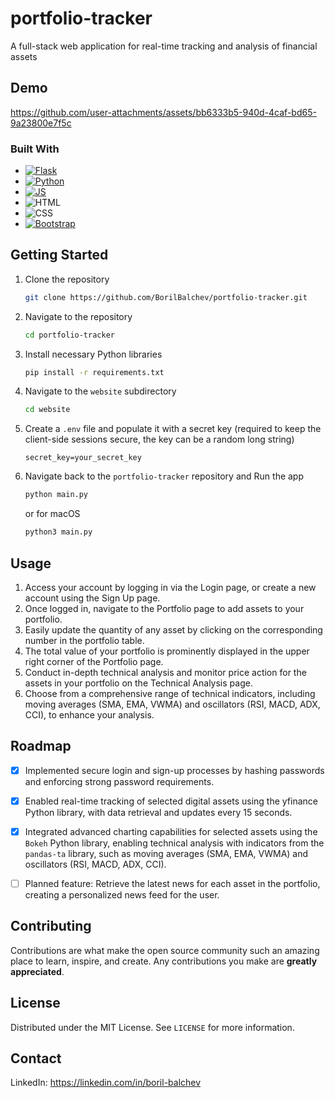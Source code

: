 # portfolio-tracker
A full-stack web application for real-time tracking and analysis of financial assets

## Demo

https://github.com/user-attachments/assets/bb6333b5-940d-4caf-bd65-9a23800e7f5c

### Built With

* [![Flask][Flask-icon]][Flask-url]
* [![Python][Python-icon]][Python-url]
* [![JS][JS-icon]][JS-url]
* ![HTML][HTML-icon]
* ![CSS][CSS-icon]
* [![Bootstrap][Bootstrap.com]][Bootstrap-url]



<!-- GETTING STARTED -->
## Getting Started

1. Clone the repository
   ```sh
   git clone https://github.com/BorilBalchev/portfolio-tracker.git
   ```
2. Navigate to the repository
   ```sh
   cd portfolio-tracker
   ```
3. Install necessary Python libraries
   ```sh
   pip install -r requirements.txt
   ```
4. Navigate to the `website` subdirectory
   ```sh
   cd website
   ```
5. Create a `.env` file and populate it with a secret key (required to keep the client-side sessions secure, the key can be a random long string)
   ```env
   secret_key=your_secret_key
   ```
6. Navigate back to the `portfolio-tracker` repository and Run the app
   ```sh
   python main.py
   ```
   or for macOS
   ```sh
   python3 main.py
   ```



<!-- USAGE EXAMPLES -->
## Usage

1. Access your account by logging in via the Login page, or create a new account using the Sign Up page.
2. Once logged in, navigate to the Portfolio page to add assets to your portfolio.
3. Easily update the quantity of any asset by clicking on the corresponding number in the portfolio table.
4. The total value of your portfolio is prominently displayed in the upper right corner of the Portfolio page.
5. Conduct in-depth technical analysis and monitor price action for the assets in your portfolio on the Technical Analysis page.
6. Choose from a comprehensive range of technical indicators, including moving averages (SMA, EMA, VWMA) and oscillators (RSI, MACD, ADX, CCI), to enhance your analysis.



<!-- ROADMAP -->
## Roadmap

- [x] Implemented secure login and sign-up processes by hashing passwords and enforcing strong password requirements.
- [x] Enabled real-time tracking of selected digital assets using the yfinance Python library, with data retrieval and updates every 15 seconds.
- [x] Integrated advanced charting capabilities for selected assets using the `Bokeh` Python library, enabling technical analysis with indicators from the `pandas-ta` library, such as moving averages (SMA, EMA, VWMA) and oscillators (RSI, MACD, ADX, CCI).
- [ ] Planned feature: Retrieve the latest news for each asset in the portfolio, creating a personalized news feed for the user.



<!-- CONTRIBUTING -->
## Contributing

Contributions are what make the open source community such an amazing place to learn, inspire, and create. Any contributions you make are **greatly appreciated**.



<!-- LICENSE -->
## License

Distributed under the MIT License. See `LICENSE` for more information.



<!-- CONTACT -->
## Contact

LinkedIn: https://linkedin.com/in/boril-balchev


<!-- Links -->
[Flask-icon]: https://img.shields.io/badge/flask-%23000.svg?style=for-the-badge&logo=flask&logoColor=white
[Flask-url]: https://flask.palletsprojects.com/en/3.0.x/
[Python-icon]: https://img.shields.io/badge/python-3670A0?style=for-the-badge&logo=python&logoColor=ffdd54
[Python-url]: https://www.python.org
[JS-icon]: https://img.shields.io/badge/javascript-%23323330.svg?style=for-the-badge&logo=javascript&logoColor=%23F7DF1E
[JS-url]: https://www.oracle.com/developer/javascript/
[HTML-icon]: https://img.shields.io/badge/html5-%23E34F26.svg?style=for-the-badge&logo=html5&logoColor=white
[CSS-icon]: https://img.shields.io/badge/css3-%231572B6.svg?style=for-the-badge&logo=css3&logoColor=white
[Bootstrap.com]: https://img.shields.io/badge/Bootstrap-563D7C?style=for-the-badge&logo=bootstrap&logoColor=white
[Bootstrap-url]: https://getbootstrap.com
